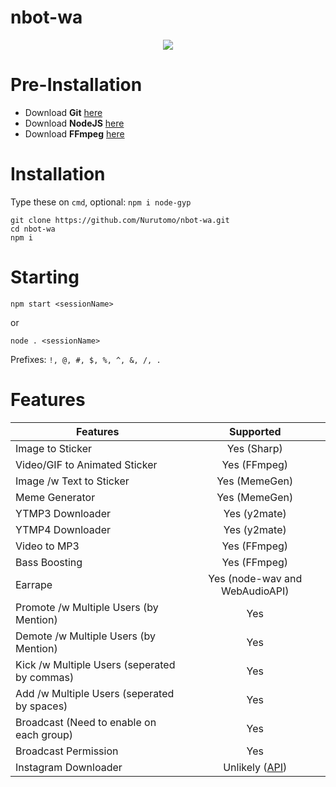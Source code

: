 # nbot-wa
<p align="center" width="100%">
    <a href="https://hits.seeyoufarm.com"><img src="https://hits.seeyoufarm.com/api/count/incr/badge.svg?url=https%3A%2F%2Fgithub.com%2FNurutomo%2Fnbot-wa&count_bg=%2379C83D&title_bg=%23555555&icon=&icon_color=%23E7E7E7&title=hits&edge_flat=false"/></a>
</p>

# Pre-Installation
- Download **Git** [here](https://git-scm.com/downloads)
- Download **NodeJS** [here](https://nodejs.org/en/download/)
- Download **FFmpeg** [here](https://www.gyan.dev/ffmpeg/builds/)

# Installation
Type these on `cmd`, optional: `npm i node-gyp`
```
git clone https://github.com/Nurutomo/nbot-wa.git
cd nbot-wa
npm i
```
# Starting
```
npm start <sessionName>
```
or
```
node . <sessionName>
```

Prefixes: `!, @, #, $, %, ^, &, /, .`
# Features
| Features                                     |                   Supported                  |
|----------------------------------------------|:--------------------------------------------:|
| Image to Sticker                             |                  Yes (Sharp)                 |
| Video/GIF to Animated Sticker                |                 Yes (FFmpeg)                 |
| Image /w Text to Sticker                     |                 Yes (MemeGen)                |
| Meme Generator                               |                 Yes (MemeGen)                |
| YTMP3 Downloader                             |                 Yes (y2mate)                 |
| YTMP4 Downloader                             |                 Yes (y2mate)                 |
| Video to MP3                                 |                 Yes (FFmpeg)                 |
| Bass Boosting                                |                 Yes (FFmpeg)                 |
| Earrape                                      |        Yes (node-wav and WebAudioAPI)        |
| Promote /w Multiple Users (by Mention)       |                      Yes                     |
| Demote /w Multiple Users (by Mention)        |                      Yes                     |
| Kick /w Multiple Users (seperated by commas) |                      Yes                     |
| Add /w Multiple Users (seperated by spaces)  |                      Yes                     |
| Broadcast (Need to enable on each group)     |                      Yes                     |
| Broadcast Permission                         |                      Yes                     |
| Instagram Downloader                         | Unlikely ([API](mhankbarbar-api--nurutomo.repl.co)) |
